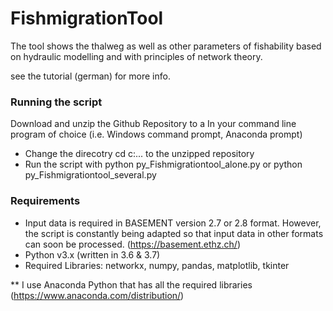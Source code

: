 # FishmigrationTool
The tool shows the thalweg as well as other parameters of fishability based on hydraulic modelling and with principles of network theory. 

see the tutorial (german) for more info.

### Running the script

Download and unzip the Github Repository to a In your command line program of choice (i.e. Windows command prompt, Anaconda prompt)

- Change the direcotry cd c:\... to the unzipped repository
- Run the script with python py_Fishmigrationtool_alone.py or python py_Fishmigrationtool_several.py

### Requirements

- Input data is required in BASEMENT version 2.7 or 2.8 format. However, the script is constantly being adapted so that input  data in other formats can soon be processed. (https://basement.ethz.ch/)
- Python v3.x (written in 3.6 & 3.7)
- Required Libraries: networkx, numpy, pandas, matplotlib, tkinter

** I use Anaconda Python that has all the required libraries (https://www.anaconda.com/distribution/)
